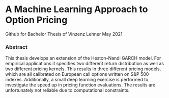 # A Machine Learning Approach to Option Pricing

Github for Bachelor Thesis of Vinzenz Lehner
 May 2021

### Abstract

This thesis develops an extension of the Heston-Nandi GARCH model. For empirical applications it specifies two different return distribution as well as two different pricing kernels. This results in three different pricing models, which are all calibrated on European call options written on S&P 500 indexes.
Additionally, a small deep learning exercise is performed to investigate the speed up in pricing function evaluations. The results are unfortunately not reliable due to computational constraints. 

